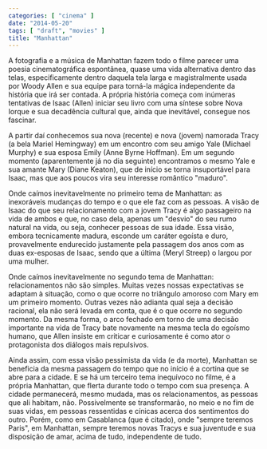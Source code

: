 ```yaml
---
categories: [ "cinema" ]
date: "2014-05-20"
tags: [ "draft", "movies" ]
title: "Manhattan"
---
```

A fotografia e a música de Manhattan fazem todo o filme parecer uma
poesia cinematográfica espontânea, quase uma vida alternativa dentro
das telas, especificamente dentro daquela tela larga e magistralmente
usada por Woody Allen e sua equipe para torná-la mágica independente
da história que irá ser contada. A própria história começa com
inúmeras tentativas de Isaac (Allen) iniciar seu livro com uma síntese
sobre Nova Iorque e sua decadência cultural que, ainda que inevitável,
consegue nos fascinar.

A partir daí conhecemos sua nova (recente) e nova (jovem) namorada Tracy
(a bela Mariel Hemingway) em um encontro com seu amigo Yale (Michael
Murphy) e sua esposa Emily (Anne Byrne Hoffman). Em um segundo momento
(aparentemente já no dia seguinte) encontramos o mesmo Yale e sua amante
Mary (Diane Keaton), que de início se torna insuportável para Isaac,
mas que aos poucos vira seu interesse romântico "maduro".

Onde caímos inevitavelmente no primeiro tema de Manhattan: as
inexoráveis mudanças do tempo e o que ele faz com as pessoas. A visão
de Isaac do que seu relacionamento com a jovem Tracy é algo passageiro na
vida de ambos e que, no caso dela, apenas um "desvio" do seu rumo natural
na vida, ou seja, conhecer pessoas de sua idade. Essa visão, embora
tecnicamente madura, esconde um caráter egoísta e duro, provavelmente
endurecido justamente pela passagem dos anos com as duas ex-esposas de
Isaac, sendo que a última (Meryl Streep) o largou por uma mulher.

Onde caímos inevitavelmente no segundo tema de Manhattan: relacionamentos
não são simples. Muitas vezes nossas expectativas se adaptam à
situação, como o que ocorre no triângulo amoroso com Mary em um
primeiro momento. Outras vezes não adianta qual seja a decisão racional,
ela não será levada em conta, que é o que ocorre no segundo momento. Da
mesma forma, o arco fechado em torno de uma decisão importante na vida
de Tracy bate novamente na mesma tecla do egoísmo humano, que Allen
insiste em criticar e curiosamente é como ator o protagonista dos
diálogos mais repulsivos.

Ainda assim, com essa visão pessimista da vida (e da morte), Manhattan se
beneficia da mesma passagem do tempo que no início é a cortina que se
abre para a cidade. E se há um terceiro tema inequívoco no filme, é a
própria Manhattan, que flerta durante todo o tempo com sua presença. A
cidade permanecerá, mesmo mudada, mas os relacionamentos, as pessoas que
ali habitam, não. Possivelmente se transformarão, no meio e no fim de
suas vidas, em pessoas ressentidas e cínicas acerca dos sentimentos do
outro. Porém, como em Casablanca (que é citado), onde "sempre teremos
Paris", em Manhattan, sempre teremos novas Tracys e sua juventude e sua
disposição de amar, acima de tudo, independente de tudo.
